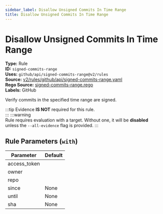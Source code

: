 ```yaml
---
sidebar_label: Disallow Unsigned Commits In Time Range
title: Disallow Unsigned Commits In Time Range
---  
```

# Disallow Unsigned Commits In Time Range  
**Type:** Rule  
**ID:** `signed-commits-range`  
**Uses:** `github/api/signed-commits-range@v2/rules`  
**Source:** [v2/rules/github/api/signed-commits-range.yaml](https://github.com/scribe-public/sample-policies/blob/main/v2/rules/github/api/signed-commits-range.yaml)  
**Rego Source:** [signed-commits-range.rego](https://github.com/scribe-public/sample-policies/blob/main/v2/rules/github/api/signed-commits-range.rego)  
**Labels:** GitHub  

Verify commits in the specified time range are signed.

:::tip 
Evidence **IS NOT** required for this rule.  
::: 
:::warning  
Rule requires evaluation with a target. Without one, it will be **disabled** unless the `--all-evidence` flag is provided.
::: 

## Rule Parameters (`with`)  
| Parameter | Default |
|-----------|---------|
| access_token |  |
| owner |  |
| repo |  |
| since | None |
| until | None |
| sha | None |

